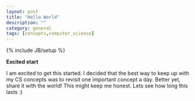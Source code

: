 ```yaml
---
layout: post
title: "Hello World"
description: ""
category: general
tags: [concepts,computer_science]
---
```

{% include JB/setup %}

**Excited start**

I am excited to get this started. I decided that the best way to keep up with my CS concepts was to revisit one important concept a day. Better yet, share it with the world!
This might keep me honest. Lets see how long this lasts :)
